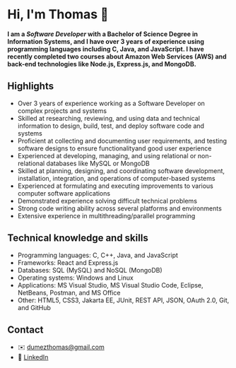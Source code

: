# Hi, I'm Thomas :wave:

**I am a _Software Developer_ with a Bachelor of Science Degree in Information Systems, and I have over 3 years of experience using programming languages including C, Java, and JavaScript. I have recently completed two courses about Amazon Web Services (AWS) and back-end technologies like Node.js, Express.js, and MongoDB.**

## Highlights
-	Over 3 years of experience working as a Software Developer on complex projects and systems
-	Skilled at researching, reviewing, and using data and technical information to design, build, test, and deploy software code and systems
-	Proficient at collecting and documenting user requirements, and testing software designs to ensure functionalityand good user experience
-	Experienced at developing, managing, and using relational or non-relational databases like MySQL or MongoDB
-	Skilled at planning, designing, and coordinating software development, installation, integration, and operations of computer-based systems
-	Experienced at formulating and executing improvements to various computer software applications
-	Demonstrated experience solving difficult technical problems
-	Strong code writing ability across several platforms and environments
-	Extensive experience in multithreading/parallel programming

## Technical knowledge and skills
- Programming languages: C, C++, Java, and JavaScript
- Frameworks: React and Express.js
- Databases: SQL (MySQL) and NoSQL (MongoDB)
- Operating systems: Windows and Linux
- Applications: MS Visual Studio, MS Visual Studio Code, Eclipse, NetBeans, Postman, and MS Office
- Other: HTML5, CSS3, Jakarta EE, JUnit, REST API, JSON, OAuth 2.0, Git, and GitHub

## Contact
- :envelope: [dumezthomas@gmail.com](mailto:dumezthomas@gmail.com)
- :necktie: [LinkedIn](https://www.linkedin.com/in/dumezthomas/)
